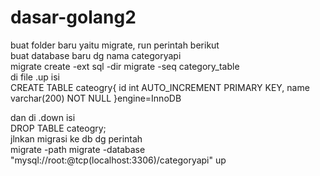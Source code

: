 # dasar-golang2
buat folder baru yaitu migrate, run perintah berikut <br>
buat database baru dg nama categoryapi<br>
migrate create -ext sql -dir migrate -seq category_table<br>
di file .up isi <br>
CREATE TABLE cateogry{
    id int AUTO_INCREMENT PRIMARY KEY,
    name varchar(200) NOT NULL
}engine=InnoDB

dan di .down isi <br>
DROP TABLE cateogry;
<br>
jlnkan migrasi ke db dg perintah<br>
migrate -path migrate -database "mysql://root:@tcp(localhost:3306)/categoryapi" up